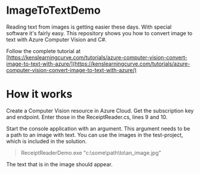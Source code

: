 # ImageToTextDemo
Reading text from images is getting easier these days. With special software it's fairly easy. This repository shows you how to convert image to text with Azure Computer Vision and C#.

Follow the complete tutorial at [https://kenslearningcurve.com/tutorials/azure-computer-vision-convert-image-to-text-with-azure/](https://kenslearningcurve.com/tutorials/azure-computer-vision-convert-image-to-text-with-azure/)

# How it works

Create a Computer Vision resource in Azure Cloud. Get the subscription key and endpoint. Enter those in the ReceiptReader.cs, lines 9 and 10.

Start the console application with an argument. This argument needs to be a path to an image with text. You can use the images in the test-project, which is included in the solution.

> ReceiptReaderDemo.exe "c:\some\path\to\an_image.jpg"

The text that is in the image should appear.


